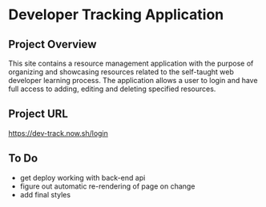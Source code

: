 # Developer Tracking Application

## Project Overview
This site contains a resource management application with the purpose of organizing and showcasing resources related to the self-taught web developer learning process. The application allows a user to login and have full access to adding, editing and deleting specified resources.


## Project URL
https://dev-track.now.sh/login


## To Do
- get deploy working with back-end api
- figure out automatic re-rendering of page on change
- add final styles












